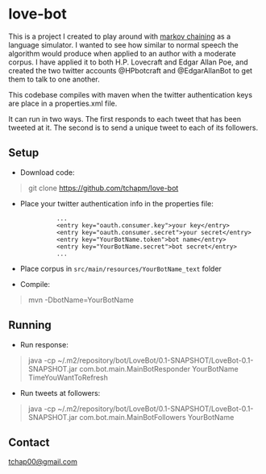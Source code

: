 love-bot
========

This is a project I created to play around with [markov chaining](https://en.wikipedia.org/wiki/Markov_chain) as a language simulator. I wanted to see how similar to normal speech the algorithm would produce when applied to an author with a moderate corpus. I have applied it to both H.P. Lovecraft and Edgar Allan Poe, and created the two twitter accounts @HPbotcraft and @EdgarAllanBot to get them to talk to one another.

This codebase compiles with maven when the twitter authentication keys are place in a properties.xml file. 

It can run in two ways. The first responds to each tweet that has been tweeted at it. The second is to send a unique tweet to each of its followers.

Setup
-----

* Download code: 
> git clone https://github.com/tchapm/love-bot

* Place your twitter authentication info in the properties file:
				
				...
				<entry key="oauth.consumer.key">your key</entry>
				<entry key="oauth.consumer.secret">your secret</entry>
				<entry key="YourBotName.token">bot name</entry>
				<entry key="YourBotName.secret">bot secret</entry>
				...
				
* Place corpus in `src/main/resources/YourBotName_text` folder
* Compile: 
> mvn -DbotName=YourBotName

Running
-------
* Run response: 
> java -cp ~/.m2/repository/bot/LoveBot/0.1-SNAPSHOT/LoveBot-0.1-SNAPSHOT.jar com.bot.main.MainBotResponder YourBotName TimeYouWantToRefresh

* Run tweets at followers: 
> java -cp ~/.m2/repository/bot/LoveBot/0.1-SNAPSHOT/LoveBot-0.1-SNAPSHOT.jar com.bot.main.MainBotFollowers YourBotName


Contact
-------
tchap00@gmail.com
